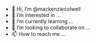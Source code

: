 - 👋 Hi, I’m @mackenziecolwell
- 👀 I’m interested in ...
- 🌱 I’m currently learning ...
- 💞️ I’m looking to collaborate on ...
- 📫 How to reach me ...

<!---
mackenziecolwell/mackenziecolwell is a ✨ special ✨ repository because its `README.md` (this file) appears on your GitHub profile.
You can click the Preview link to take a look at your changes.
--->
